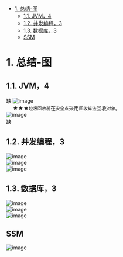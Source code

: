 

<!-- TOC -->

- [1. 总结-图](#1-总结-图)
    - [1.1. JVM，4](#11-jvm4)
    - [1.2. 并发编程，3](#12-并发编程3)
    - [1.3. 数据库，3](#13-数据库3)
    - [SSM](#ssm)

<!-- /TOC -->


# 1. 总结-图  

## 1.1. JVM，4
缺
![image](http://182.92.69.8:8081/img/draw/113.DataArea.png)  
&emsp; ★★★`垃圾回收器`在`安全点`采用`回收算法`回收`对象`。  
![image](http://182.92.69.8:8081/img/draw/113.JVMGC.png)  
缺


## 1.2. 并发编程，3 
![image](http://182.92.69.8:8081/img/draw/115.Executor.png)  
![image](http://182.92.69.8:8081/img/draw/115.Concurrent.png)  
![image](http://182.92.69.8:8081/img/draw/15.JUC.png)  

## 1.3. 数据库，3  
![image](http://182.92.69.8:8081/img/draw/121.SQLIndex.png)  
![image](http://182.92.69.8:8081/img/draw/121.SQLOptimize.png)  
![image](http://182.92.69.8:8081/img/draw/121.SQLDistributed.png)  


## SSM
![image](http://182.92.69.8:8081/img/draw/131.Spring.png)  


